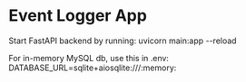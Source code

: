 # Event Logger App

Start FastAPI backend by running:
uvicorn main:app --reload

For in-memory MySQL db, use this in .env:
DATABASE_URL=sqlite+aiosqlite:///:memory: